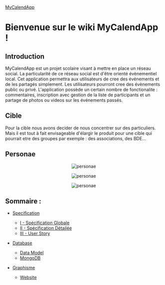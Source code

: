 [MyCalendApp](./README.md)

# Bienvenue sur le wiki MyCalendApp !

## Introduction

MyCalendApp est un projet scolaire visant à mettre en place un réseau social. 
La particularité de ce réseau social est d'être orienté évènementiel local.
Cet application permettra aux utilisateurs de cree des événements et de les partagés simplement.
Les utilisateurs pourront cree des évènements public ou privé. 
L'application possède un certain nombre de fonctionalite : commentaires, inscription avec gestion de la liste de participants et un partage de photos ou videos sur les événements passés.

## Cible
Pour la cible nous avons decider de nous concentrer sur des particuliers.
Mais il est tout à fait envisageable d'élargir le produit pour une cible qui pourrait etre des groupes par exemple : des associations, des BDE... 

## Personae
<p align="center">
  <img src="https://github.com/MyCalendApp/Wiki/blob/master/img/persona_dev.jpg" alt="personae"/>
</p>
<p align="center">
  <img src="https://github.com/MyCalendApp/Wiki/blob/master/img/persona_aventurier.jpg" alt="personae"/>
</p>
<p align="center">
  <img src="https://github.com/MyCalendApp/Wiki/blob/master/img/persona_jeuns.jpg" alt="personae"/>
</p>

## Sommaire :


- [Specification](./specification/specification.md) 
    - [I - Spécification Globale](./specification/global.md)
    - [II - Spécification Détailée](./specification/detailed.md)
    - [III - User Story](./specification/user_stories.md)

- [Database](./database/database.md)
    - [Data Model](./database/model.md)
    - [MongoDB](./database/mongodb.md)
    
- [Graphisme](./graphisme/graphisme.md)
    - [Website](./graphisme/maquette.md)

